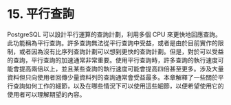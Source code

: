 # 15. 平行查詢

PostgreSQL 可以設計平行運算的查詢計劃，利用多個 CPU 來更快地回應查詢。此功能稱為平行查詢。許多查詢無法從平行查詢中受益，或者是由於目前實作的限制，或者因為沒有比序列查詢計劃可以想到更快的查詢計劃。但是，對於可以受益的查詢，平行查詢的加速通常非常重要。使用平行查詢時，許多查詢的執行速度可能會提高兩倍以上，並且某些查詢的執行速度可能會提高四倍甚至更多。涉及大量資料但只向使用者回傳少量資料列的查詢通常會受益最多。本章解釋了一些關於平行查詢如何工作的細節，以及在哪些情況下可以使用這些細節，以便希望使用它的使用者可以理解期望的內容。
